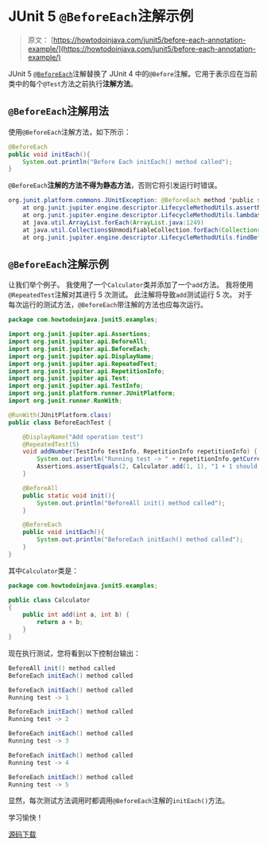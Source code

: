 # JUnit 5 `@BeforeEach`注解示例

> 原文： [https://howtodoinjava.com/junit5/before-each-annotation-example/](https://howtodoinjava.com/junit5/before-each-annotation-example/)

JUnit 5 [`@BeforeEach`](http://junit.org/junit5/docs/current/api/org/junit/jupiter/api/BeforeEach.html)注解替换了 JUnit 4 中的`@Before`注解。它用于表示应在当前类中的每个`@Test`方法之前执行**注解方法**。

## `@BeforeEach`注解用法

使用`@BeforeEach`注解方法，如下所示：

```java
@BeforeEach
public void initEach(){
	System.out.println("Before Each initEach() method called");
}

```

`@BeforeEach`**注解的方法不得为静态方法**，否则它将引发运行时错误。

```java
org.junit.platform.commons.JUnitException: @BeforeEach method 'public static void com.howtodoinjava.junit5.examples.JUnit5AnnotationsExample.initEach()' must not be static.
	at org.junit.jupiter.engine.descriptor.LifecycleMethodUtils.assertNonStatic(LifecycleMethodUtils.java:73)
	at org.junit.jupiter.engine.descriptor.LifecycleMethodUtils.lambda$findBeforeEachMethods$2(LifecycleMethodUtils.java:54)
	at java.util.ArrayList.forEach(ArrayList.java:1249)
	at java.util.Collections$UnmodifiableCollection.forEach(Collections.java:1080)
	at org.junit.jupiter.engine.descriptor.LifecycleMethodUtils.findBeforeEachMethods(LifecycleMethodUtils.java:54)

```

## `@BeforeEach`注解示例

让我们举个例子。 我使用了一个`Calculator`类并添加了一个`add`方法。 我将使用`@RepeatedTest`注解对其进行 5 次测试。 此注解将导致`add`测试运行 5 次。 对于每次运行的测试方法，`@BeforeEach`带注解的方法也应每次运行。

```java
package com.howtodoinjava.junit5.examples;

import org.junit.jupiter.api.Assertions;
import org.junit.jupiter.api.BeforeAll;
import org.junit.jupiter.api.BeforeEach;
import org.junit.jupiter.api.DisplayName;
import org.junit.jupiter.api.RepeatedTest;
import org.junit.jupiter.api.RepetitionInfo;
import org.junit.jupiter.api.Test;
import org.junit.jupiter.api.TestInfo;
import org.junit.platform.runner.JUnitPlatform;
import org.junit.runner.RunWith;

@RunWith(JUnitPlatform.class)
public class BeforeEachTest {

	@DisplayName("Add operation test")
	@RepeatedTest(5)
	void addNumber(TestInfo testInfo, RepetitionInfo repetitionInfo) {
		System.out.println("Running test -> " + repetitionInfo.getCurrentRepetition());
		Assertions.assertEquals(2, Calculator.add(1, 1), "1 + 1 should equal 2");
	}

	@BeforeAll
	public static void init(){
		System.out.println("BeforeAll init() method called");
	}

	@BeforeEach
	public void initEach(){
		System.out.println("BeforeEach initEach() method called");
	}
}

```

其中`Calculator`类是：

```java
package com.howtodoinjava.junit5.examples;

public class Calculator 
{
	public int add(int a, int b) {
		return a + b;
	}
}

```

现在执行测试，您将看到以下控制台输出：

```java
BeforeAll init() method called
BeforeEach initEach() method called

BeforeEach initEach() method called
Running test -> 1

BeforeEach initEach() method called
Running test -> 2

BeforeEach initEach() method called
Running test -> 3

BeforeEach initEach() method called
Running test -> 4

BeforeEach initEach() method called
Running test -> 5

```

显然，每次测试方法调用时都调用`@BeforeEach`注解的`initEach()`方法。

学习愉快！

[源码下载](https://github.com/lokeshgupta1981/Junit5Examples/tree/master/JUnit5Examples)